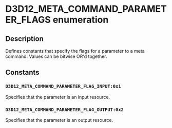 # D3D12_META_COMMAND_PARAMETER_FLAGS enumeration

## Description

Defines constants that specify the flags for a parameter to a meta command. Values can be bitwise OR'd together.

## Constants

### `D3D12_META_COMMAND_PARAMETER_FLAG_INPUT:0x1`

Specifies that the parameter is an input resource.

### `D3D12_META_COMMAND_PARAMETER_FLAG_OUTPUT:0x2`

Specifies that the parameter is an output resource.